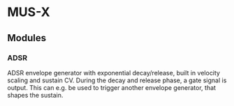 # MUS-X

## Modules

### ADSR
ADSR envelope generator with exponential decay/release, built in velocity scaling and sustain CV.
During the decay and release phase, a gate signal is output. This can e.g. be used to trigger another envelope generator, that shapes the sustain.